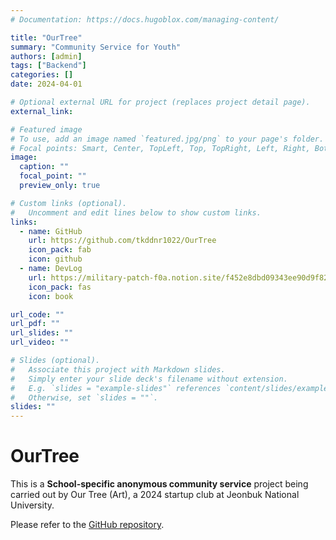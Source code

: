```yaml
---
# Documentation: https://docs.hugoblox.com/managing-content/

title: "OurTree"
summary: "Community Service for Youth"
authors: [admin]
tags: ["Backend"]
categories: []
date: 2024-04-01

# Optional external URL for project (replaces project detail page).
external_link:

# Featured image
# To use, add an image named `featured.jpg/png` to your page's folder.
# Focal points: Smart, Center, TopLeft, Top, TopRight, Left, Right, BottomLeft, Bottom, BottomRight.
image:
  caption: ""
  focal_point: ""
  preview_only: true

# Custom links (optional).
#   Uncomment and edit lines below to show custom links.
links:
  - name: GitHub
    url: https://github.com/tkddnr1022/OurTree
    icon_pack: fab
    icon: github
  - name: DevLog
    url: https://military-patch-f0a.notion.site/f452e8dbd09343ee90d9f82d6ea030cb?pvs=4
    icon_pack: fas
    icon: book

url_code: ""
url_pdf: ""
url_slides: ""
url_video: ""

# Slides (optional).
#   Associate this project with Markdown slides.
#   Simply enter your slide deck's filename without extension.
#   E.g. `slides = "example-slides"` references `content/slides/example-slides.md`.
#   Otherwise, set `slides = ""`.
slides: ""
---
```


# OurTree
This is a **School-specific anonymous community service** project being carried out by Our Tree (Art), a 2024 startup club at Jeonbuk National University.

Please refer to the [GitHub repository](https://github.com/tkddnr1022/OurTree).